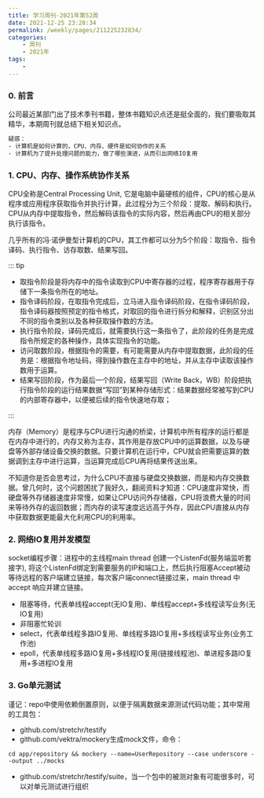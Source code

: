 ```yaml
---
title: 学习周刊-2021年第52周
date: 2021-12-25 23:28:34
permalink: /weekly/pages/211225232834/
categories:
    - 周刊
    - 2021年
tags:
    -
---
```


### **0. 前言**

公司最近某部门出了技术季刊书籍，整体书籍知识点还是挺全面的，我们要吸取其精华，本期周刊就总结下相关知识点。

```html
疑惑：
- 计算机是如何计算的，CPU、内存、硬件是如何协作的关系
- 计算机为了提升处理问题的能力，做了哪些演进，从而引出网络IO复用
```

### **1. CPU、内存、操作系统协作关系**

CPU全称是Central Processing Unit, 它是电脑中最硬核的组件，CPU的核心是从程序或应用程序获取指令并执行计算，此过程分为三个阶段：提取、解码和执行。CPU从内存中提取指令，然后解码该指令的实际内容，然后再由CPU的相关部分执行该指令。

几乎所有的冯·诺伊曼型计算机的CPU，其工作都可以分为5个阶段：取指令、指令译码、执行指令、访存取数、结果写回。


::: tip

- 取指令阶段是将内存中的指令读取到CPU中寄存器的过程，程序寄存器用于存储下一条指令所在的地址。
- 指令译码阶段，在取指令完成后，立马进入指令译码阶段，在指令译码阶段，指令译码器按照预定的指令格式，对取回的指令进行拆分和解释，识别区分出不同的指令类别以及各种获取操作数的方法。
- 执行指令阶段，译码完成后，就需要执行这一条指令了，此阶段的任务是完成指令所规定的各种操作，具体实现指令的功能。
- 访问取数阶段，根据指令的需要，有可能需要从内存中提取数据，此阶段的任务是：根据指令地址码，得到操作数在主存中的地址，并从主存中读取该操作数用于运算。
- 结果写回阶段，作为最后一个阶段，结果写回（Write Back，WB）阶段把执行指令阶段的运行结果数据“写回”到某种存储形式：结果数据经常被写到CPU的内部寄存器中，以便被后续的指令快速地存取；

:::

内存（Memory）是程序与CPU进行沟通的桥梁，计算机中所有程序的运行都是在内存中进行的，内存又称为主存，其作用是存放CPU中的运算数据，以及与硬盘等外部存储设备交换的数据。只要计算机在运行中，CPU就会把需要运算的数据调到主存中进行运算，当运算完成后CPU再将结果传送出来。

不知道你是否会思考过，为什么CPU不直接与硬盘交换数据，而是和内存交换数据。曾几何时，这个问题困扰了我好久，翻阅资料才知道：CPU速度非常快，而硬盘等外存储器速度非常慢，如果让CPU访问外存储器，CPU将浪费大量的时间来等待外存的返回数据；而内存的读写速度远远高于外存，因此CPU直接从内存中获取数据更能最大化利用CPU的利用率。


### **2. 网络IO复用并发模型**

socket编程步骤：进程中的主线程main thread 创建一个ListenFd(服务端监听套接字), 将这个ListenFd绑定到需要服务的IP和端口上，然后执行阻塞Accept被动等待远程的客户端建立链接，每次客户端connect链接过来，main thread 中 accept 响应并建立链接。

- 阻塞等待，代表单线程accept(无IO复用)、单线程accept+多线程读写业务(无IO复用)
- 非阻塞忙轮训
- select，代表单线程多路IO复用、单线程多路IO复用+多线程读写业务(业务工作池)
- epoll，代表单线程多路IO复用+多线程IO复用(链接线程池)、单进程多路IO复用+多进程IO复用

### **3. Go单元测试**

谨记：repo中使用依赖倒置原则，以便于隔离数据来源测试代码功能；其中常用的工具包：

- github.com/stretchr/testify
- github.com/vektra/mockery生成mock文件，命令：
```shell
cd app/repository && mockery --name=UserRepository --case underscore --output ../mocks
```
- github.com/stretchr/testify/suite，当一个包中的被测对象有可能很多时，可以对单元测试进行组织
